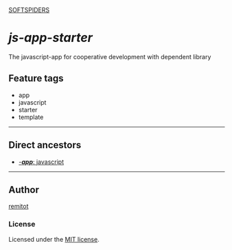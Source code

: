 [SOFTSPIDERS](https://github.com/softspiders/softspiders)

# *js-app-starter*

The javascript-app for cooperative development with dependent library

## Feature tags

- app
- javascript
- starter
- template

---
## Direct ancestors
- [-***app***: javascript](https://github.com/softspiders/javascript)

---

## Author

[remitot](https://github.com/remitot)

### License

Licensed under the [MIT license](./LICENSE).
